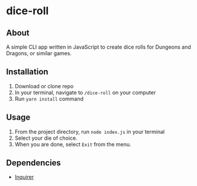 # dice-roll

## About

A simple CLI app written in JavaScript to create dice rolls for Dungeons and Dragons, or similar games.

## Installation

1. Download or clone repo
2. In your terminal, navigate to `/dice-roll` on your computer
3. Run `yarn install` command

## Usage

1. From the project directory, run `node index.js` in your terminal
2. Select your die of choice.
3. When you are done, select `Exit` from the menu.

## Dependencies

- [Inquirer](https://yarnpkg.com/package/inquirer)
